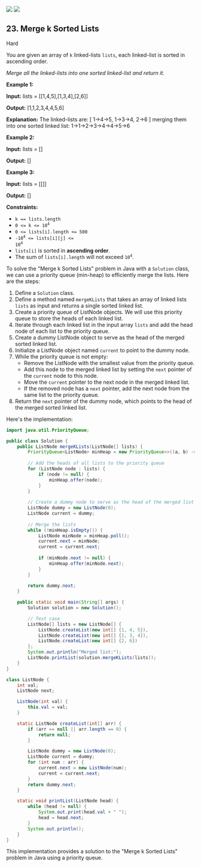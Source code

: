 [![](https://img.shields.io/github/stars/javadev/LeetCode-in-Java?label=Stars&style=flat-square)](https://github.com/javadev/LeetCode-in-Java)
[![](https://img.shields.io/github/forks/javadev/LeetCode-in-Java?label=Fork%20me%20on%20GitHub%20&style=flat-square)](https://github.com/javadev/LeetCode-in-Java/fork)

## 23\. Merge k Sorted Lists

Hard

You are given an array of `k` linked-lists `lists`, each linked-list is sorted in ascending order.

_Merge all the linked-lists into one sorted linked-list and return it._

**Example 1:**

**Input:** lists = \[\[1,4,5],[1,3,4],[2,6]]

**Output:** [1,1,2,3,4,4,5,6]

**Explanation:** The linked-lists are: [ 1->4->5, 1->3->4, 2->6 ] merging them into one sorted linked list: 1->1->2->3->4->4->5->6 

**Example 2:**

**Input:** lists = []

**Output:** [] 

**Example 3:**

**Input:** lists = \[\[]]

**Output:** [] 

**Constraints:**

*   `k == lists.length`
*   <code>0 <= k <= 10<sup>4</sup></code>
*   `0 <= lists[i].length <= 500`
*   <code>-10<sup>4</sup> <= lists[i][j] <= 10<sup>4</sup></code>
*   `lists[i]` is sorted in **ascending order**.
*   The sum of `lists[i].length` will not exceed <code>10<sup>4</sup></code>.

To solve the "Merge k Sorted Lists" problem in Java with a `Solution` class, we can use a priority queue (min-heap) to efficiently merge the lists. Here are the steps:

1. Define a `Solution` class.
2. Define a method named `mergeKLists` that takes an array of linked lists `lists` as input and returns a single sorted linked list.
3. Create a priority queue of ListNode objects. We will use this priority queue to store the heads of each linked list.
4. Iterate through each linked list in the input array `lists` and add the head node of each list to the priority queue.
5. Create a dummy ListNode object to serve as the head of the merged sorted linked list.
6. Initialize a ListNode object named `current` to point to the dummy node.
7. While the priority queue is not empty:
   - Remove the ListNode with the smallest value from the priority queue.
   - Add this node to the merged linked list by setting the `next` pointer of the `current` node to this node.
   - Move the `current` pointer to the next node in the merged linked list.
   - If the removed node has a `next` pointer, add the next node from the same list to the priority queue.
8. Return the `next` pointer of the dummy node, which points to the head of the merged sorted linked list.

Here's the implementation:

```java
import java.util.PriorityQueue;

public class Solution {
    public ListNode mergeKLists(ListNode[] lists) {
        PriorityQueue<ListNode> minHeap = new PriorityQueue<>((a, b) -> a.val - b.val);
        
        // Add the heads of all lists to the priority queue
        for (ListNode node : lists) {
            if (node != null) {
                minHeap.offer(node);
            }
        }
        
        // Create a dummy node to serve as the head of the merged list
        ListNode dummy = new ListNode(0);
        ListNode current = dummy;
        
        // Merge the lists
        while (!minHeap.isEmpty()) {
            ListNode minNode = minHeap.poll();
            current.next = minNode;
            current = current.next;
            
            if (minNode.next != null) {
                minHeap.offer(minNode.next);
            }
        }
        
        return dummy.next;
    }

    public static void main(String[] args) {
        Solution solution = new Solution();

        // Test case
        ListNode[] lists = new ListNode[] {
            ListNode.createList(new int[] {1, 4, 5}),
            ListNode.createList(new int[] {1, 3, 4}),
            ListNode.createList(new int[] {2, 6})
        };
        System.out.println("Merged list:");
        ListNode.printList(solution.mergeKLists(lists));
    }
}

class ListNode {
    int val;
    ListNode next;

    ListNode(int val) {
        this.val = val;
    }

    static ListNode createList(int[] arr) {
        if (arr == null || arr.length == 0) {
            return null;
        }

        ListNode dummy = new ListNode(0);
        ListNode current = dummy;
        for (int num : arr) {
            current.next = new ListNode(num);
            current = current.next;
        }
        return dummy.next;
    }

    static void printList(ListNode head) {
        while (head != null) {
            System.out.print(head.val + " ");
            head = head.next;
        }
        System.out.println();
    }
}
```

This implementation provides a solution to the "Merge k Sorted Lists" problem in Java using a priority queue.